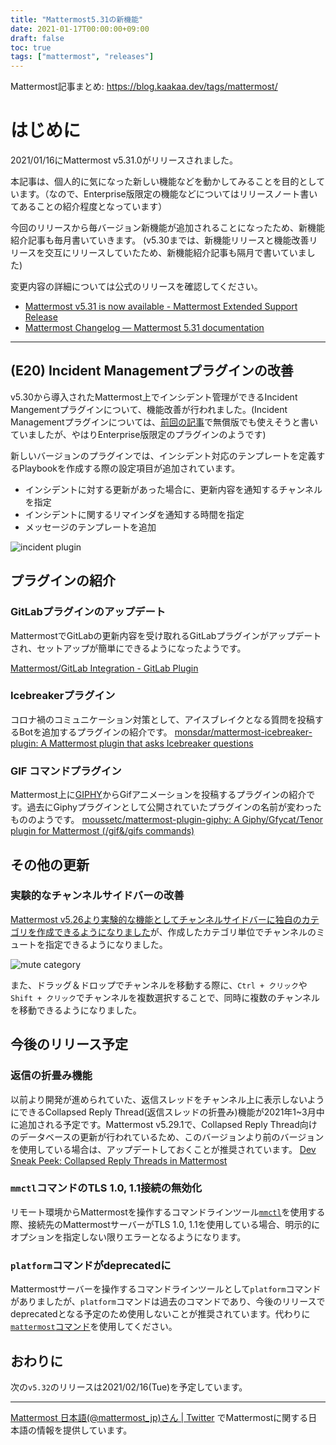 ```yaml
---
title: "Mattermost5.31の新機能"
date: 2021-01-17T00:00:00+09:00
draft: false
toc: true
tags: ["mattermost", "releases"]
---
```


Mattermost記事まとめ: https://blog.kaakaa.dev/tags/mattermost/

# はじめに

2021/01/16にMattermost v5.31.0がリリースされました。

本記事は、個人的に気になった新しい機能などを動かしてみることを目的としています。（なので、Enterprise版限定の機能などについてはリリースノート書いてあることの紹介程度となっています）

今回のリリースから毎バージョン新機能が追加されることになったため、新機能紹介記事も毎月書いていきます。
(v5.30までは、新機能リリースと機能改善リリースを交互にリリースしていたため、新機能紹介記事も隔月で書いていました)


変更内容の詳細については公式のリリースを確認してください。

* [Mattermost v5\.31 is now available \- Mattermost Extended Support Release](https://mattermost.com/blog/mattermost-release-v5-31/)
* [Mattermost Changelog — Mattermost 5\.31 documentation](https://docs.mattermost.com/administration/changelog.html#release-v5-31-esr)

---

## (E20) Incident Managementプラグインの改善

v5.30から導入されたMattermost上でインシデント管理ができるIncident Mangementプラグインについて、機能改善が行われました。(Incident Managementプラグインについては、[前回の記事](https://blog.kaakaa.dev/post/mattermost/releases-5.30/#e20-mattermost%E3%81%A7%E3%82%A4%E3%83%B3%E3%82%B7%E3%83%87%E3%83%B3%E3%83%88%E7%AE%A1%E7%90%86)で無償版でも使えそうと書いていましたが、やはりEnterprise版限定のプラグインのようです)

新しいバージョンのプラグインでは、インシデント対応のテンプレートを定義するPlaybookを作成する際の設定項目が追加されています。
* インシデントに対する更新があった場合に、更新内容を通知するチャンネルを指定
* インシデントに関するリマインダを通知する時間を指定
* メッセージのテンプレートを追加

![incident plugin](https://blog.kaakaa.dev/images/posts/mattermost/releases-5.31/update-incident-plugin.png)

## プラグインの紹介
### GitLabプラグインのアップデート

MattermostでGitLabの更新内容を受け取れるGitLabプラグインがアップデートされ、セットアップが簡単にできるようになったようです。

[Mattermost/GitLab Integration \- GitLab Plugin](https://mattermost.gitbook.io/plugin-gitlab/)

### Icebreakerプラグイン

コロナ禍のコミュニケーション対策として、アイスブレイクとなる質問を投稿するBotを追加するプラグインの紹介です。
[monsdar/mattermost\-icebreaker\-plugin: A Mattermost plugin that asks Icebreaker questions](https://github.com/monsdar/mattermost-icebreaker-plugin)

### GIF コマンドプラグイン

Mattermost上に[GIPHY](https://media.giphy.com/headers/2020-09-10-58-1599746331/NFL_BANNER_HP.gif)からGifアニメーションを投稿するプラグインの紹介です。過去にGiphyプラグインとして公開されていたプラグインの名前が変わったもののようです。
[moussetc/mattermost\-plugin\-giphy: A Giphy/Gfycat/Tenor plugin for Mattermost \(/gif&/gifs commands\)](https://github.com/moussetc/mattermost-plugin-giphy#mattermost-gif-commands-plugin-ex-giphy-plugin-)

## その他の更新

### 実験的なチャンネルサイドバーの改善

[Mattermost v5.26より実験的な機能としてチャンネルサイドバーに独自のカテゴリを作成できるようになりました](https://blog.kaakaa.dev/post/mattermost/releases-5.26/#%E5%AE%9F%E9%A8%93%E7%9A%84%E3%81%AA%E6%A9%9F%E8%83%BD-%E3%83%81%E3%83%A3%E3%83%B3%E3%83%8D%E3%83%AB%E3%81%AE%E3%82%AB%E3%83%86%E3%82%B4%E3%83%AA%E5%8C%96%E3%81%A8%E9%A0%86%E5%BA%8F%E3%81%AE%E5%85%A5%E3%82%8C%E6%9B%BF%E3%81%88)が、作成したカテゴリ単位でチャンネルのミュートを指定できるようになりました。

![mute category](https://blog.kaakaa.dev/images/posts/mattermost/releases-5.31/mute-category.png)

また、ドラッグ＆ドロップでチャンネルを移動する際に、`Ctrl + クリック`や`Shift + クリック`でチャンネルを複数選択することで、同時に複数のチャンネルを移動できるようになりました。

## 今後のリリース予定

### 返信の折畳み機能
以前より開発が進められていた、返信スレッドをチャンネル上に表示しないようにできるCollapsed Reply Thread(返信スレッドの折畳み)機能が2021年1~3月中に追加される予定です。Mattermost v5.29.1で、Collapsed Reply Thread向けのデータベースの更新が行われているため、このバージョンより前のバージョンを使用している場合は、アップデートしておくことが推奨されています。
[Dev Sneak Peek: Collapsed Reply Threads in Mattermost](https://mattermost.com/blog/dev-sneak-peek-collapsed-reply-threads/)

### `mmctl`コマンドのTLS 1.0, 1.1接続の無効化

リモート環境からMattermostを操作するコマンドラインツール[`mmctl`](https://docs.mattermost.com/administration/mmctl-cli-tool.html)を使用する際、接続先のMattermostサーバーがTLS 1.0, 1.1を使用している場合、明示的にオプションを指定しない限りエラーとなるようになります。

### `platform`コマンドがdeprecatedに

Mattermostサーバーを操作するコマンドラインツールとして`platform`コマンドがありましたが、`platform`コマンドは過去のコマンドであり、今後のリリースでdeprecatedとなる予定のため使用しないことが推奨されています。代わりに[`mattermost`コマンド](https://docs.mattermost.com/administration/command-line-tools.html)を使用してください。

## おわりに
次の`v5.32`のリリースは2021/02/16(Tue)を予定しています。

---

[Mattermost 日本語\(@mattermost\_jp\)さん \| Twitter](https://twitter.com/mattermost_jp?lang=ja) でMattermostに関する日本語の情報を提供しています。
